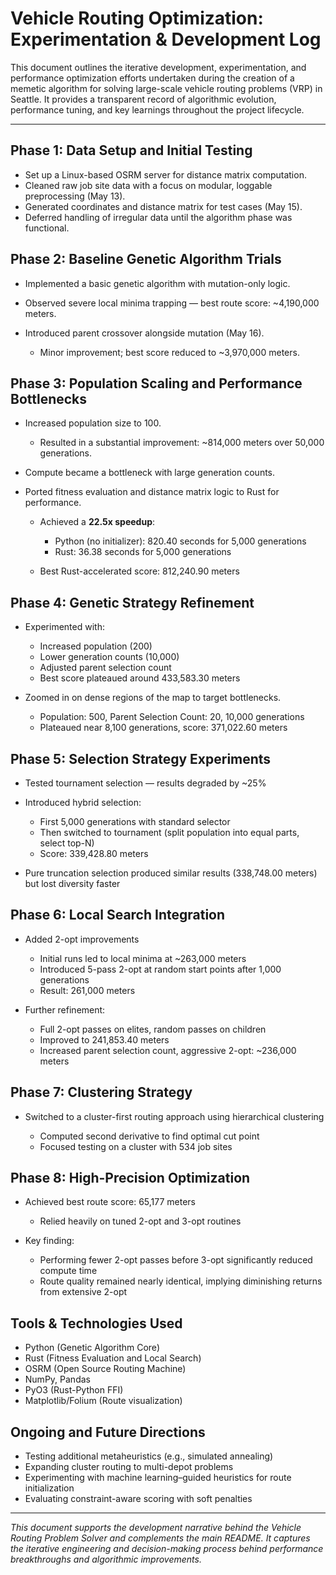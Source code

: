 # Vehicle Routing Optimization: Experimentation & Development Log

This document outlines the iterative development, experimentation, and performance optimization efforts undertaken during the creation of a memetic algorithm for solving large-scale vehicle routing problems (VRP) in Seattle. It provides a transparent record of algorithmic evolution, performance tuning, and key learnings throughout the project lifecycle.

---

## Phase 1: Data Setup and Initial Testing

* Set up a Linux-based OSRM server for distance matrix computation.
* Cleaned raw job site data with a focus on modular, loggable preprocessing (May 13).
* Generated coordinates and distance matrix for test cases (May 15).
* Deferred handling of irregular data until the algorithm phase was functional.

## Phase 2: Baseline Genetic Algorithm Trials

* Implemented a basic genetic algorithm with mutation-only logic.
* Observed severe local minima trapping — best route score: \~4,190,000 meters.
* Introduced parent crossover alongside mutation (May 16).

  * Minor improvement; best score reduced to \~3,970,000 meters.

## Phase 3: Population Scaling and Performance Bottlenecks

* Increased population size to 100.

  * Resulted in a substantial improvement: \~814,000 meters over 50,000 generations.
* Compute became a bottleneck with large generation counts.
* Ported fitness evaluation and distance matrix logic to Rust for performance.

  * Achieved a **22.5x speedup**:

    * Python (no initializer): 820.40 seconds for 5,000 generations
    * Rust: 36.38 seconds for 5,000 generations
  * Best Rust-accelerated score: 812,240.90 meters

## Phase 4: Genetic Strategy Refinement

* Experimented with:

  * Increased population (200)
  * Lower generation counts (10,000)
  * Adjusted parent selection count
  * Best score plateaued around 433,583.30 meters

* Zoomed in on dense regions of the map to target bottlenecks.

  * Population: 500, Parent Selection Count: 20, 10,000 generations
  * Plateaued near 8,100 generations, score: 371,022.60 meters

## Phase 5: Selection Strategy Experiments

* Tested tournament selection — results degraded by \~25%
* Introduced hybrid selection:

  * First 5,000 generations with standard selector
  * Then switched to tournament (split population into equal parts, select top-N)
  * Score: 339,428.80 meters
* Pure truncation selection produced similar results (338,748.00 meters) but lost diversity faster

## Phase 6: Local Search Integration

* Added 2-opt improvements

  * Initial runs led to local minima at \~263,000 meters
  * Introduced 5-pass 2-opt at random start points after 1,000 generations
  * Result: 261,000 meters

* Further refinement:

  * Full 2-opt passes on elites, random passes on children
  * Improved to 241,853.40 meters
  * Increased parent selection count, aggressive 2-opt: \~236,000 meters

## Phase 7: Clustering Strategy

* Switched to a cluster-first routing approach using hierarchical clustering

  * Computed second derivative to find optimal cut point
  * Focused testing on a cluster with 534 job sites

## Phase 8: High-Precision Optimization

* Achieved best route score: 65,177 meters

  * Relied heavily on tuned 2-opt and 3-opt routines

* Key finding:

  * Performing fewer 2-opt passes before 3-opt significantly reduced compute time
  * Route quality remained nearly identical, implying diminishing returns from extensive 2-opt

## Tools & Technologies Used

* Python (Genetic Algorithm Core)
* Rust (Fitness Evaluation and Local Search)
* OSRM (Open Source Routing Machine)
* NumPy, Pandas
* PyO3 (Rust-Python FFI)
* Matplotlib/Folium (Route visualization)

## Ongoing and Future Directions

* Testing additional metaheuristics (e.g., simulated annealing)
* Expanding cluster routing to multi-depot problems
* Experimenting with machine learning–guided heuristics for route initialization
* Evaluating constraint-aware scoring with soft penalties

---

*This document supports the development narrative behind the Vehicle Routing Problem Solver and complements the main README. It captures the iterative engineering and decision-making process behind performance breakthroughs and algorithmic improvements.*
